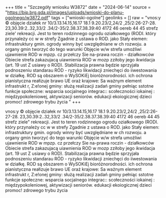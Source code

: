 +++
title = "Szczegóły wniosku W3872"
date = "2024-06-14"
source = "https://bip.brg.gda.pl/images/uploads/wnioski-do-planu-ogolnego/w3872.pdf"
tags = ["wnioski-ogolne"]
geolinks = []
raw = "vnos:y © objęcie  działek  nr 10/3.13.14.15,16.17 18.1 9.20.23/2,24/2 ,25/2:26-27-28. 23,30.39:2..32,33/2 .34/2-35/2.38.37.38.39:40 4172 46 oereb 44 45 strefz ziele'  rekreacji. Jest to teren rodzinnego ogrodu oziałkowego (RODI. który przynależy cc w w strefy Zgadnie z ustawa o ROD. jako Stały eiemen: infrastruktury gmin. ogrody winny być uwzględniane w ch rozwoju. a organy gmin tworzyć do tego warunki Objęcie w/w strefa umożliwi ujawnienie ROD w mpzp. cz przełczy Sie na-prawa roczin - działkowców Obiecie strefa zakazujacą uiawnienia ROD w mozp zziłoby jego ikwidacja (art. 19 ust Z usiawy o ROD). Stabilizacja prawna będzie sprzyjała podnoszeniu standarau RÓD - ryzyko likwidacji zniechęci do iiwestowania w działkę. ROD są obszarem o WySOKiEj bioróżnorodności. ich ochrona pianistyczna reałizuje brawo UE oraż krajowe: Sa ważnym element infrastrukt r, Z:e!onej gminy: służą realizacji zadań gminy pełniąc sstotne funkcje społeczne: wsparcia socjalnego integrac:: scołeczności iokainej : międzypokoleniowej, aktywizacji seniorów. edukacji ekoiogicznej dzieci promoc! zdrowego trybu życia "
+++

vnos:y © objęcie  działek  nr
10/3.13.14.15,16.17 18.1 9.20.23/2,24/2 ,25/2:26-27-28. 23,30.39:2..32,33/2 .34/2-35/2.38.37.38.39:40 4172 46
oereb 44 45 strefz ziele"  rekreacji. Jest to teren rodzinnego ogrodu oziałkowego (RODI. który przynależy cc
w w strefy Zgadnie z ustawa o ROD. jako Stały eiemen: infrastruktury gmin. ogrody winny być uwzględniane w
ch rozwoju. a organy gmin tworzyć do tego warunki Objęcie w/w strefa umożliwi ujawnienie ROD w mpzp. cz
przełczy Sie na-prawa roczin - działkowców Obiecie strefa zakazujacą uiawnienia ROD w mozp
zziłoby jego ikwidacja (art. 19 ust Z usiawy o ROD). Stabilizacja prawna będzie sprzyjała podnoszeniu
standarau RÓD - ryzyko likwidacji zniechęci do iiwestowania w działkę. ROD są obszarem o WySOKiEj
bioróżnorodności. ich ochrona pianistyczna reałizuje brawo UE oraż krajowe: Sa ważnym element infrastrukt r,
Z:e!onej gminy: służą realizacji zadań gminy pełniąc sstotne funkcje społeczne: wsparcia socjalnego integrac::
scołeczności iokainej : międzypokoleniowej, aktywizacji seniorów. edukacji ekoiogicznej dzieci promoc!
zdrowego trybu życia




